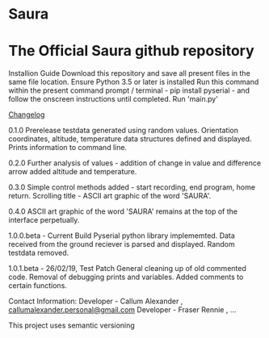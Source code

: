 # Saura
<h1>The Official Saura github repository</h1>

Installion Guide
Download this repository and save all present files in the same file location.
Ensure Python 3.5 or later is installed
Run this command within the present command prompt / terminal - pip install pyserial - and follow the onscreen instructions until completed.
Run 'main.py'

<u>Changelog</u>

0.1.0
Prerelease testdata generated using random values.
Orientation coordinates, altitude, temperature data structures defined and displayed.
Prints information to command line.

0.2.0
Further analysis of values - addition of change in value and difference arrow added altitude and temperature. 

0.3.0
Simple control methods added - start recording, end program, home return.
Scrolling title - ASCII art graphic of the word 'SAURA'.

0.4.0
ASCII art graphic of the word 'SAURA' remains at the top of the interface perpetually.

1.0.0.beta - Current Build
Pyserial python library implememted.
Data received from the ground reciever is parsed and displayed.
Random testdata removed.

1.0.1.beta - 26/02/19, Test Patch
General cleaning up of old commented code.
Removal of debugging prints and variables.
Added comments to certain functions.


Contact Information:
Developer - Callum Alexander , callumalexander.personal@gmail.com
Developer - Fraser Rennie , ...

This project uses semantic versioning

